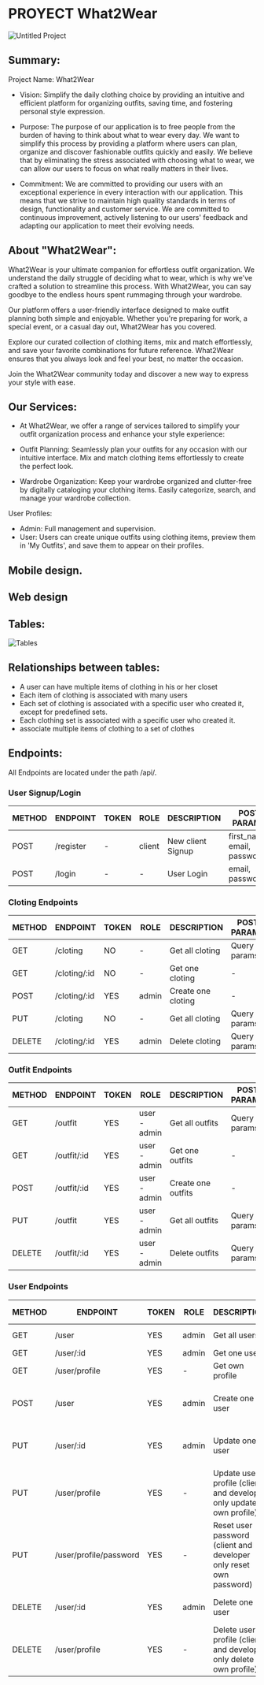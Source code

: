 # PROYECT What2Wear


![Untitled Project](https://github.com/CristianMart1nez/What2Wear/assets/162847236/daafb01a-ea29-46bb-8ddd-b579bec40e16)



## Summary:
Project Name: What2Wear

- Vision: Simplify the daily clothing choice by providing an intuitive and efficient platform for organizing outfits, saving time, and fostering personal style expression.

- Purpose: The purpose of our application is to free people from the burden of having to think about what to wear every day. We want to simplify this process by providing a platform where users can plan, organize and discover fashionable outfits quickly and easily. We believe that by eliminating the stress associated with choosing what to wear, we can allow our users to focus on what really matters in their lives.

- Commitment: We are committed to providing our users with an exceptional experience in every interaction with our application. This means that we strive to maintain high quality standards in terms of design, functionality and customer service. We are committed to continuous improvement, actively listening to our users' feedback and adapting our application to meet their evolving needs. 

## About "What2Wear":
What2Wear is your ultimate companion for effortless outfit organization. We understand the daily struggle of deciding what to wear, which is why we've crafted a solution to streamline this process. With What2Wear, you can say goodbye to the endless hours spent rummaging through your wardrobe.

Our platform offers a user-friendly interface designed to make outfit planning both simple and enjoyable. Whether you're preparing for work, a special event, or a casual day out, What2Wear has you covered.

Explore our curated collection of clothing items, mix and match effortlessly, and save your favorite combinations for future reference. What2Wear ensures that you always look and feel your best, no matter the occasion.

Join the What2Wear community today and discover a new way to express your style with ease.


## Our Services:

- At What2Wear, we offer a range of services tailored to simplify your outfit organization process and enhance your style experience:

- Outfit Planning: Seamlessly plan your outfits for any occasion with our intuitive interface. Mix and match clothing items effortlessly to create the perfect look.

- Wardrobe Organization: Keep your wardrobe organized and clutter-free by digitally cataloging your clothing items. Easily categorize, search, and manage your wardrobe collection.

User Profiles:
- Admin: Full management and supervision.
- User: Users can create unique outfits using clothing items, preview them in 'My Outfits', and save them to appear on their profiles.
## Mobile design.
## Web design

## Tables:
![Tables](https://github.com/CristianMart1nez/What2Wear/assets/162847236/29936002-de5a-4a6d-bb41-9a240afcb5bd)


## Relationships between tables:
- A user can have multiple items of clothing in his or her closet
- Each item of clothing is associated with many users 
- Each set of clothing is associated with a specific user who created it, except for predefined sets.
- Each clothing set is associated with a specific user who created it.
- associate multiple items of clothing to a set of clothes
  
## Endpoints:
All Endpoints are located under the path /api/.
### User Signup/Login

| METHOD | ENDPOINT          | TOKEN | ROLE | DESCRIPTION              | POST PARAMS                               | RETURNS               |
|--------|-------------------|-------|------|--------------------------|-------------------------------------------|------------------------|
| POST   | /register | -     | client | New client Signup           | first_name, email, password | { token: token }       |
| POST   | /login  | -       | - | User Login            | email, password                           | { token: token }       |


### Cloting Endpoints

| METHOD | ENDPOINT         | TOKEN | ROLE | DESCRIPTION              | POST PARAMS                                     | RETURNS               |
|--------|------------------|-------|------|--------------------------|-------------------------------------------------|------------------------|
| GET    | /cloting         | NO    | -    | Get all cloting          | Query params                                    | [{cloting}]            |
| GET    | /cloting/:id     | NO    | -    | Get one cloting          | -                                               | {cloting}              |
| POST   | /cloting/:id     | YES   | admin| Create one cloting       | -                                               | {user}                 |
| PUT    | /cloting         | NO    | -    | Get all cloting          | Query params                                    | [{cloting}]            |
| DELETE | /cloting/:id     | YES   | admin| Delete cloting           | Query params                                    | [{cloting}]            |

### Outfit Endpoints

| METHOD | ENDPOINT         | TOKEN | ROLE | DESCRIPTION              | POST PARAMS                                     | RETURNS               |
|--------|------------------|-------|------|--------------------------|-------------------------------------------------|------------------------|
| GET    | /outfit         | YES    | user - admin| Get all outfits          | Query params                                    | [{outfit}]      |
| GET    | /outfit/:id     | YES    | user - admin| Get one outfits          | -                                               | {outfit}        |
| POST   | /outfit/:id     | YES    | user - admin| Create one outfits       | -                                               | {outfit}        |
| PUT    | /outfit         | YES    | user - admin| Get all outfits          | Query params                                    | [{outfit}]      |
| DELETE | /outfit/:id     | YES    | user - admin| Delete outfits           | Query params                                    | [{outfit}]      |

### User Endpoints

| METHOD | ENDPOINT         | TOKEN | ROLE | DESCRIPTION              | POST PARAMS                                     | RETURNS               |
|--------|------------------|-------|------|--------------------------|-------------------------------------------------|------------------------|
| GET    | /user            | YES   | admin| Get all users            | Query params                                    | [{user}]               |
| GET    | /user/:id        | YES   | admin| Get one user             | -                                               | {user}                 |
| GET    | /user/profile    | YES   | -    | Get own profile          | -                                               | {user}                 |
| POST   | /user            | YES   | admin| Create one user          | first_name, email, password, role               | {user}                 |
| PUT    | /user/:id        | YES   | admin| Update one user          | first_name, email, password, role               | {message: "User updated!"} |
| PUT    | /user/profile    | YES   | -    | Update user profile (client and developer only update own profile)         | first_name, email, password, role | {message: "Profile updated!"} |
| PUT    | /user/profile/password| YES   | -    | Reset user password (client and developer only reset own password)         | newPassword | {message: "Password updated!"} |
| DELETE | /user/:id        | YES   | admin | Delete one user          | -                                               | {message: "User deleted!"} |
| DELETE | /user/profile    | YES   | -    | Delete user profile (client and developer only delete own profile)         | -     | {message: "Profile deleted!"} |
